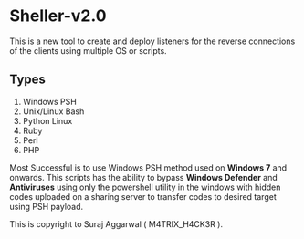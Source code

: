 # Sheller-v2.0

This is a new tool to create and deploy listeners for the reverse connections of the clients using multiple OS or scripts.

## Types
1. Windows PSH
2. Unix/Linux Bash
3. Python Linux
4. Ruby
5. Perl
6. PHP

Most Successful is to use Windows PSH method used on **Windows 7** and onwards. This scripts has the ability to bypass **Windows Defender** and **Antiviruses** using only the powershell utility in the windows with hidden codes uploaded on a sharing server to transfer codes to desired target using PSH payload.

This is copyright to Suraj Aggarwal ( M4TRIX_H4CK3R ).
